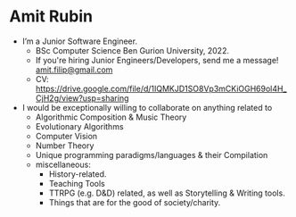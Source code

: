 # Amit Rubin
- I’m a Junior Software Engineer.  
  - BSc Computer Science Ben Gurion University, 2022. 
  - If you're hiring Junior Engineers/Developers, send me a message! amit.filip@gmail.com  
  - CV: https://drive.google.com/file/d/1IQMKJD1SO8Vp3mCKiOGH69ol4H_CjH2g/view?usp=sharing
- I would be exceptionally willing to collaborate on anything related to
  - Algorithmic Composition & Music Theory
  - Evolutionary Algorithms
  - Computer Vision
  - Number Theory
  - Unique programming paradigms/languages & their Compilation
  - miscellaneous:
    - History-related.
    - Teaching Tools
    - TTRPG (e.g. D&D) related, as well as Storytelling & Writing tools.
    - Things that are for the good of society/charity.

<!---
amitrubin/amitrubin is a ✨ special ✨ repository because its `README.md` (this file) appears on your GitHub profile.
You can click the Preview link to take a look at your changes.
--->
